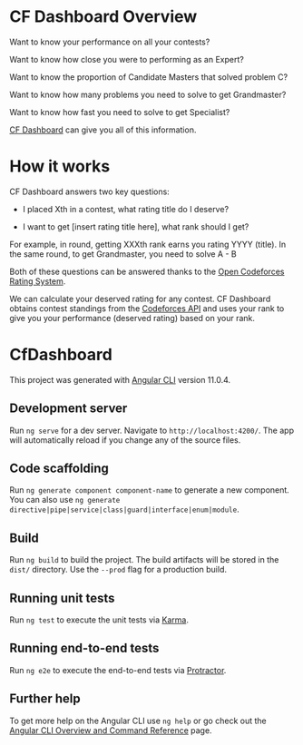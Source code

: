 # CF Dashboard Overview

Want to know your performance on all your contests?

Want to know how close you were to performing as an Expert?

Want to know the proportion of Candidate Masters that solved problem C?

Want to know how many problems you need to solve to get Grandmaster?

Want to know how fast you need to solve to get Specialist?

[CF Dashboard](https://cf-dashboard-fff53.web.app/) can give you all of this information.

# How it works

CF Dashboard answers two key questions:

* I placed Xth in a contest, what rating title do I deserve?

* I want to get [insert rating title here], what rank should I get?

For example, in round, getting XXXth rank earns you rating YYYY (title). In the same round, to get Grandmaster, you need to solve A - B 

Both of these questions can be answered thanks to the [Open Codeforces Rating System](https://codeforces.com/blog/entry/20762).

We can calculate your deserved rating for any contest. CF Dashboard obtains contest standings from the [Codeforces API](https://codeforces.com/apiHelp) and uses your rank to give you your performance (deserved rating) based on your rank.

# CfDashboard

This project was generated with [Angular CLI](https://github.com/angular/angular-cli) version 11.0.4.

## Development server

Run `ng serve` for a dev server. Navigate to `http://localhost:4200/`. The app will automatically reload if you change any of the source files.

## Code scaffolding

Run `ng generate component component-name` to generate a new component. You can also use `ng generate directive|pipe|service|class|guard|interface|enum|module`.

## Build

Run `ng build` to build the project. The build artifacts will be stored in the `dist/` directory. Use the `--prod` flag for a production build.

## Running unit tests

Run `ng test` to execute the unit tests via [Karma](https://karma-runner.github.io).

## Running end-to-end tests

Run `ng e2e` to execute the end-to-end tests via [Protractor](http://www.protractortest.org/).

## Further help

To get more help on the Angular CLI use `ng help` or go check out the [Angular CLI Overview and Command Reference](https://angular.io/cli) page.
